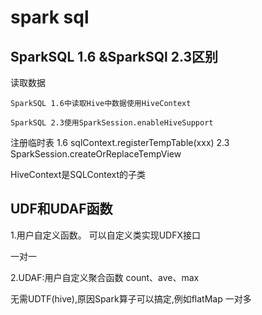 # spark sql

## SparkSQL 1.6 &SparkSQl 2.3区别
读取数据
    
    SparkSQL 1.6中读取Hive中数据使用HiveContext
    
    SparkSQL 2.3使用SparkSession.enableHiveSupport
    
注册临时表
    1.6 sqlContext.registerTempTable(xxx)
    2.3 SparkSession.createOrReplaceTempView

HiveContext是SQLContext的子类

## UDF和UDAF函数

1.用户自定义函数。
可以自定义类实现UDFX接口

一对一

2.UDAF:用户自定义聚合函数
count、ave、max

无需UDTF(hive),原因Spark算子可以搞定,例如flatMap
一对多